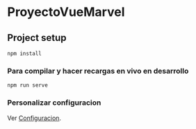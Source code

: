 # ProyectoVueMarvel

## Project setup
```
npm install
```

### Para compilar y hacer recargas en vivo en desarrollo
```
npm run serve
```

### Personalizar configuracion
Ver [Configuracion](https://cli.vuejs.org/config/).
